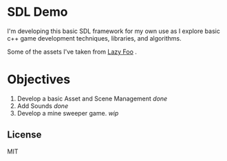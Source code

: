 # SDL Demo

I'm developing this basic SDL framework for my own use as I explore 
basic c++ game development techniques, libraries, and algorithms.

Some of the assets I've taken from [Lazy Foo](http://lazyfoo.net/tutorials/SDL/index.php) .

# Objectives

1. Develop a basic Asset and Scene Management *done*
2. Add Sounds *done*
2. Develop a mine sweeper game. *wip*

## License

MIT



